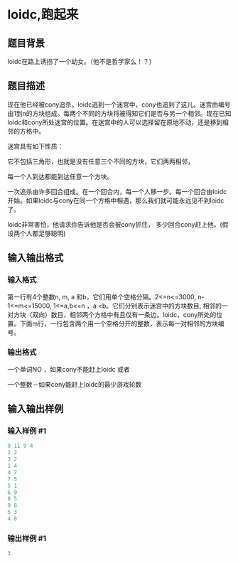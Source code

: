 # loidc,跑起来

## 题目背景

loidc在路上诱拐了一个幼女。（他不是哲学家么！？）

## 题目描述

现在他已经被cony追杀。loidc逃到一个迷宫中，cony也追到了这儿。迷宫由编号由1到n的方块组成。每两个不同的方块将被得知它们是否与另一个相邻。现在已知loidc和cony所处迷宫的位置。在迷宫中的人可以选择留在原地不动，还是移到相邻的方格中。

迷宫具有如下性质：

它不包括三角形，也就是没有任意三个不同的方块，它们两两相邻，

每一个人到达都能到达任意一个方块。

一次追杀由许多回合组成。在一个回合内，每一个人移一步。每一个回合由loidc开始。如果loidc与cony在同一个方格中相遇，那么我们就可能永远见不到loidc了。

loidc非常害怕，他请求你告诉他是否会被cony抓住， 多少回合cony赶上他。(假设两个人都足够聪明)

## 输入输出格式

### 输入格式

第一行有4个整数n, m, a 和b，它们用单个空格分隔。2<=n<=3000, n-1<=m<=15000, 1<=a,b<=n ，a <b。它们分别表示迷宫中的方块数目, 相邻的一对方块（双向）数目，相邻两个方格中有且仅有一条边。loidc，cony所处的位置。下面m行，一行包含两个用一个空格分开的整数，表示每一对相邻的方块编号。 

### 输出格式

一个单词NO ，如果cony不能赶上loidc 或者

一个整数－如果cony能赶上loidc的最少游戏轮数

## 输入输出样例

### 输入样例 #1

```cpp
9 11 9 4
1 2
3 2
1 4
4 7
7 5
5 1
6 9
8 5
9 8
5 3
4 8

```
### 输出样例 #1

```cpp
3
```


